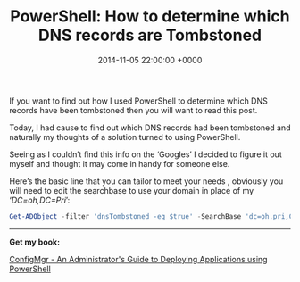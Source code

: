 ﻿---
layout: post
title:  "PowerShell: How to determine which DNS records are Tombstoned"
date:   2014-11-05 22:00:00 +0000
categories: PowerShell
tags: [powershell, posh, dns. tombstone]
---
If you want to find out how I used PowerShell to determine which DNS records have been tombstoned then you will want to read this post.

Today, I had cause to find out which DNS records had been tombstoned and naturally my thoughts of a solution turned to using PowerShell.  

Seeing as I couldn’t find this info on the ‘Googles’ I decided to figure it out myself and thought it may come in handy for someone else.

Here’s the basic line that you can tailor to meet your needs , obviously you will need to edit  the searchbase to use your domain in place of my ‘*DC=oh,DC=Pri*’:

```powershell
Get-ADObject -filter 'dnsTombstoned -eq $true' -SearchBase 'dc=oh.pri,CN=MicrosoftDNS,DC=DomainDNSZones,DC=oh,DC=Pri' -Properties  dNSTombstoned,name,distinguishedName,whenchanged
```

---

**Get my book:**

[ConfigMgr - An Administrator's Guide to Deploying Applications using PowerShell](https://leanpub.com/configmgr-DeployUsingPS)